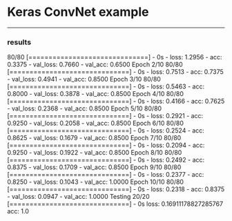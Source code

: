 # Keras ConvNet example

---

### results

80/80 [==============================] - 0s - loss: 1.2956 - acc: 0.3375 - val_loss: 0.7660 - val_acc: 0.6500
Epoch 2/10
80/80 [==============================] - 0s - loss: 0.7513 - acc: 0.7375 - val_loss: 0.4941 - val_acc: 0.8500
Epoch 3/10
80/80 [==============================] - 0s - loss: 0.5463 - acc: 0.8000 - val_loss: 0.3878 - val_acc: 0.8500
Epoch 4/10
80/80 [==============================] - 0s - loss: 0.4166 - acc: 0.7625 - val_loss: 0.2368 - val_acc: 0.8500
Epoch 5/10
80/80 [==============================] - 0s - loss: 0.2921 - acc: 0.9250 - val_loss: 0.2058 - val_acc: 0.8500
Epoch 6/10
80/80 [==============================] - 0s - loss: 0.2524 - acc: 0.8625 - val_loss: 0.1679 - val_acc: 0.8500
Epoch 7/10
80/80 [==============================] - 0s - loss: 0.2094 - acc: 0.9250 - val_loss: 0.1922 - val_acc: 0.8500
Epoch 8/10
80/80 [==============================] - 0s - loss: 0.2492 - acc: 0.8375 - val_loss: 0.1709 - val_acc: 0.8500
Epoch 9/10
80/80 [==============================] - 0s - loss: 0.2377 - acc: 0.8250 - val_loss: 0.1043 - val_acc: 1.0000
Epoch 10/10
80/80 [==============================] - 0s - loss: 0.2318 - acc: 0.8375 - val_loss: 0.0947 - val_acc: 1.0000
Testing
20/20 [==============================] - 0s
loss: 0.16911178827285767
acc: 1.0

